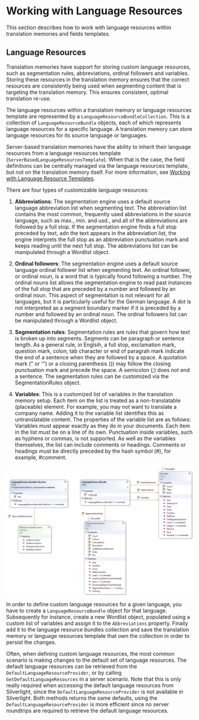 Working with Language Resources
=====
This section describes how to work with language resources within translation memories and fields templates.

Language Resources
------
Translation memories have support for storing custom language resources, such as segmentation rules, abbreviations, ordinal followers and variables. Storing these resources in the translation memory ensures that the correct resources are consistently being used when segmenting content that is targeting the translation memory. This ensures consistent, optimal translation re-use.

The language resources within a translation memory or language resources template are represented by a `LanguageResourceBundleCollection`. This is a collection of `LanguageResourceBundle` objects, each of which represents language resources for a specific language. A translation memory can store language resources for its source language or languages.

Server-based translation memories have the ability to inherit their language resources from a language resources template (`ServerBasedLanguageResourcesTemplate`). When that is the case, the field definitions can be centrally managed via the language resources template, but not on the translation memory itself. For more information, see [Working with Language Resource Templates](translationmemory/working_with_language_resource_templates.md).

There are four types of customizable language resources:

1. **Abbreviations**: The segmentation engine uses a default source language abbreviation list when segmenting text. The abbreviation list contains the most common, frequently used abbreviations in the source language, such as max., min. and usd., and all of the abbreviations are followed by a full stop. If the segmentation engine finds a full stop preceded by text, adn the text appears in the abbreviation list, the engine interprets the full stop as an abbreviation punctuation mark and keeps reading until the next full stop. The abbreviations list can be manipulated through a Wordlist object.

2. **Ordinal followers**: The segmentation engine uses a default source language ordinal follower list when segmenting text. An ordinal follower, or ordinal noun, is a word that is typically found following a number. The ordinal nouns list allows the segmentation engine to read past instances of the full stop that are preceded by a number and followed by an ordinal noun. This aspect of segmentation is not relevant for all languages, but it is particularly useful for the German language. A dot is not interpreted as a segment boundary marker if it is preceded by a number and followed by an ordinal noun. The ordinal followers list can be manipulated through a Wordlist object.

3. **Segmentation rules**: Segmentation rules are rules that govern how text is broken up into segments. Segments can be paragraph or sentence length. As a general rule, in Englsih, a full stop, exclamation mark, question mark, colon, tab character or end of paragrah mark indicate the end of a sentence when they are followed by a space. A quotation mark (" or '") or a closing parenthesis ()) may follow the closing punctuation mark and precede the space. A semicolon (;) does not end a sentence. The segmentation rules can be customized via the SegmentationRules object.

4. **Variables**: This is a customized list of variables in the translation memory setup. Each item on the list is treated as a non-translatable (placeable) element. For example, you may not want to translate a company name. Adding it to the variable list identifies this as untranslatable content. The properties of the variable list are as follows:
Variables must appear exactly as they do in your documents.
Each item in the list must be on a line of its own.
Punctuation inside variables, such as hyphens or commas, is not supported.
As well as the variables themselves, the list can include comments or headings. Comments or headings must be directly preceded by the hash symbol (#), for example, #comment.

<img style="display:block; " src="images/LanguageResources.png"/>

In order to define custom language resources for a given language, you have to create a `LanguageResourceBundle` object for that language. Subsequently for instance, create a new Wordlist object, populated using a custom list of variables and assign it to the `Abbreviations` property. Finally add it to the language resource bundles collection and save the translation memory or language resources template that own the collection in order to persist the changes.

Often, when defining custom language resources, the most common scenario is making changes to the default set of language resources. The default language resources can be retrieved from the `DefaultLanguageResourceProvider`, or by calling `GetDefaultLanguageResources` in a server scenario. Note that this is only really required when accessing the default language resources from Silverlight, since the `DefaultLanguageResourceProvider` is not available in Silverlight. Both methods returns the same defaults, using the `DefaultLanguageResourceProvider` is more efficient since no server roundtrips are required to retrieve the default language resources.